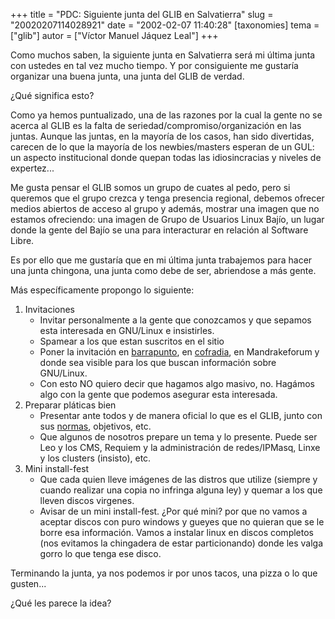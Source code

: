 +++
title = "PDC: Siguiente junta del GLIB en Salvatierra"
slug = "20020207114028921"
date = "2002-02-07 11:40:28"
[taxonomies]
tema = ["glib"]
autor = ["Víctor Manuel Jáquez Leal"]
+++

Como muchos saben, la siguiente junta en Salvatierra será mi última
junta con ustedes en tal vez mucho tiempo. Y por consiguiente me
gustaría organizar una buena junta, una junta del GLIB de verdad.

¿Qué significa esto?

<!-- more -->
Como ya hemos puntualizado, una de las razones por la cual la gente no
se acerca al GLIB es la falta de seriedad/compromiso/organización en las
juntas. Aunque las juntas, en la mayoría de los casos, han sido
divertidas, carecen de lo que la mayoría de los newbies/masters esperan
de un GUL: un aspecto institucional donde quepan todas las
idiosincracias y niveles de expertez...

Me gusta pensar el GLIB somos un grupo de cuates al pedo, pero si
queremos que el grupo crezca y tenga presencia regional, debemos ofrecer
medios abiertos de acceso al grupo y además, mostrar una imagen que no
estamos ofreciendo: una imagen de Grupo de Usuarios Linux Bajío, un
lugar donde la gente del Bajío se una para interacturar en relación al
Software Libre.

Es por ello que me gustaría que en mi última junta trabajemos para hacer
una junta chingona, una junta como debe de ser, abriendose a más gente.

Más específicamente propongo lo siguiente:

1.  Invitaciones
    -   Invitar personalmente a la gente que conozcamos y que sepamos
        esta interesada en GNU/Linux e insistirles.
    -   Spamear a los que estan suscritos en el sitio
    -   Poner la invitación en [barrapunto](http://barrapunto.com), en
        [cofradia](http://cofradia.org), en Mandrakeforum y donde sea
        visible para los que buscan información sobre GNU/Linux.
    -   Con esto NO quiero decir que hagamos algo masivo, no. Hagámos
        algo con la gente que podemos asegurar esta interesada.
2.  Preparar pláticas bien
    -   Presentar ante todos y de manera oficial lo que es el GLIB,
        junto con sus
        [normas](http://glib.org.mx/article.php?story=2001050608204998),
        objetivos, etc.
    -   Que algunos de nosotros prepare un tema y lo presente. Puede ser
        Leo y los CMS, Requiem y la administración de redes/IPMasq,
        Linxe y los clusters (insisto), etc.
3.  Mini install-fest
    -   Que cada quien lleve imágenes de las distros que utilize
        (siempre y cuando realizar una copia no infringa alguna ley) y
        quemar a los que lleven discos virgenes.
    -   Avisar de un mini install-fest. ¿Por qué mini? por que no vamos
        a aceptar discos con puro windows y gueyes que no quieran que se
        le borre esa información. Vamos a instalar linux en discos
        completos (nos evitamos la chingadera de estar particionando)
        donde les valga gorro lo que tenga ese disco.

Terminando la junta, ya nos podemos ir por unos tacos, una pizza o lo
que gusten...

¿Qué les parece la idea?

